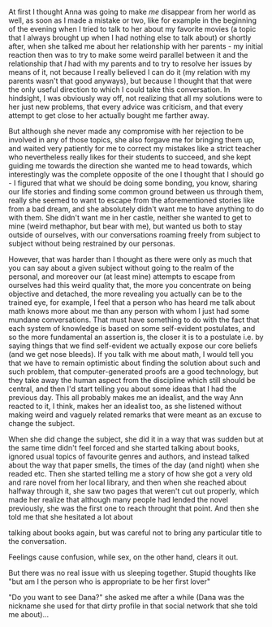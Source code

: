 At first I thought Anna was going to make *me* disappear from her world as well, as soon as I made a mistake or two, like for example in the beginning of the evening when I tried to talk to her about my favorite movies (a topic that I always brought up when I had nothing else to talk about) or shortly after, when she talked me about her relationship with her parents - my initial reaction then was to try to make some weird parallel between it and the relationship that *I* had with my parents and to try to resolve her issues by means of it, not because I really believed I can do it (my relation with my parents wasn't that good anyways), but because I thought that that were the only useful direction to which I could take this conversation. In hindsight, I was obviously way off, not realizing that all my solutions were to her just new problems, that every advice was criticism, and that every attempt to get close to her actually bought me farther away. 

But although she never made any compromise with her rejection to be involved in any of those topics, she also forgave me for bringing them up, and waited very patiently for me to correct my mistakes like a strict teacher who nevertheless really likes for their students to succeed, and she kept guiding me towards the direction she wanted me to head towards, which interestingly was the complete opposite of the one I thought that I should go - I figured that what we should be doing some bonding, you know, sharing our life stories and finding some common ground between us through them, really she seemed to want to escape from the aforementioned stories like from a bad dream, and she absolutely didn't want me to have anything to do with them. She didn't want me in her castle, neither she wanted to get to mine (weird methaphor, but bear with me), but wanted us both to stay outside of ourselves, with our conversations roaming freely from subject to subject without being restrained by our personas.

However, that was harder than I thought as there were only as much that you can say about a given subject without going to the realm of the personal, and moreover our (at least mine) attempts to escape from ourselves had this weird quality that, the more you concentrate on being objective and detached, the more revealing you actually can be to the trained eye, for example, I feel that a person who has heard me talk about math knows more about me than any person with whom I just had some mundane conversations. That must have something to do with the fact that each system of knowledge is based on some self-evident postulates, and so the more fundamental an assertion is, the closer it is to a postulate i.e. by saying things that we find self-evident we actually expose our core beliefs (and we get nose bleeds). If you talk with me about math, I would tell you that we have to remain optimistic about finding the solution about such and such problem, that computer-generated proofs are a good technology, but they take away the human aspect from the discipline which still should be central, and then I'd start telling you about some ideas that I had the previous day. This all probably makes me an idealist, and the way Ann reacted to it, I think, makes her an idealist too, as she listened without making weird and vaguely related remarks that were meant as an excuse to change the subject. 

When she did change the subject, she did it in a way that was sudden but at the same time didn't feel forced and she started talking about books, ignored usual topics of favourite genres and authors, and instead talked about the way that paper smells, the times of the day (and night) when she readed etc. Then she started telling me a story of how she got a very old and rare novel from her local library, and then when she reached about halfway through it, she saw two pages that weren't cut out properly, which made her realize that although many people had lended the novel previously, she was the first one to reach throught that point. And then she told me that she hesitated a lot about 

talking about books again, but was careful not to bring any particular title to the conversation. 


Feelings cause confusion, while sex, on the other hand, clears it out.


But there was no real issue with us sleeping together. Stupid thoughts like "but am I the person who is appropriate to be her first lover"

"Do you want to see Dana?" she asked me after a while (Dana was the nickname she used for that dirty profile in that social network that she told me about)...
